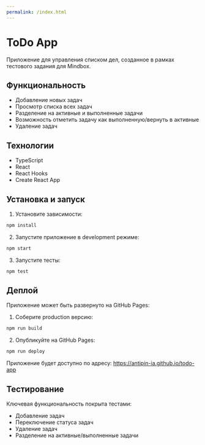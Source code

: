 ```yaml
---
permalink: /index.html
---
```

# ToDo App

Приложение для управления списком дел, созданное в рамках тестового задания для Mindbox.

## Функциональность

- Добавление новых задач
- Просмотр списка всех задач
- Разделение на активные и выполненные задачи
- Возможность отметить задачу как выполненную/вернуть в активные
- Удаление задач

## Технологии

- TypeScript
- React
- React Hooks
- Create React App

## Установка и запуск

1. Установите зависимости:
```bash
npm install
```

2. Запустите приложение в development режиме:
```bash
npm start
```

3. Запустите тесты:
```bash
npm test
```

## Деплой

Приложение может быть развернуто на GitHub Pages:

1. Соберите production версию:
```bash
npm run build
```

2. Опубликуйте на GitHub Pages:
```bash
npm run deploy
```

Приложение будет доступно по адресу: https://antipin-ia.github.io/todo-app

## Тестирование

Ключевая функциональность покрыта тестами:
- Добавление задач
- Переключение статуса задач
- Удаление задач
- Разделение на активные/выполненные задачи

